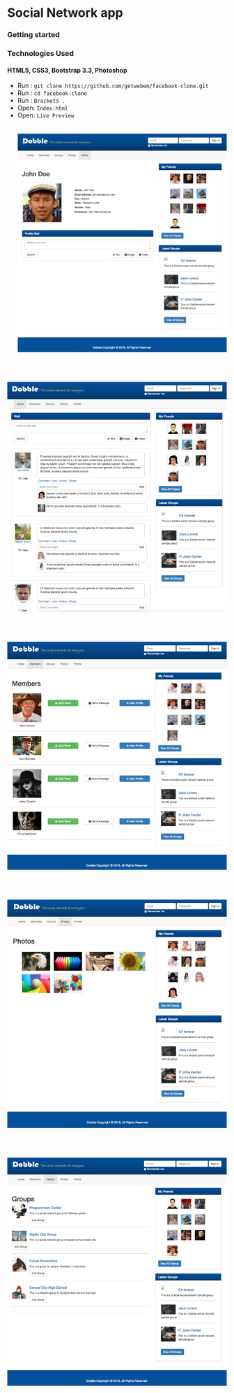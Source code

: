 # Social Network app
### **Getting started**
### Technologies Used
#### HTML5, CSS3, Bootstrap 3.3, Photoshop
 - Run :  `git clone https://github.com/getwebem/facebook-clone.git`
 - Run :  `cd facebook-clone`
 - Run :  `Brackets .`
 - Open:  `Index.html`
 - Open:  `Live Preview`  
 <br/><br/>
![pic1](https://raw.githubusercontent.com/getwebem/README/master/facebook-clone/Screen%20Shot%202017-03-13%20at%2023.38.17.png)
<br/><br/>

<br/><br/>
![pic2](https://raw.githubusercontent.com/getwebem/README/master/facebook-clone/Screen%20Shot%202017-03-13%20at%2023.37.52.png)
<br/><br/>

<br/><br/>
![pic3](https://raw.githubusercontent.com/getwebem/README/master/facebook-clone/Screen%20Shot%202017-03-13%20at%2023.38.01.png)
<br/><br/>

<br/><br/>
![pic4](https://raw.githubusercontent.com/getwebem/README/master/facebook-clone/Screen%20Shot%202017-03-13%20at%2023.38.12.png)
<br/><br/>

<br/><br/>
![pic5](https://raw.githubusercontent.com/getwebem/README/master/facebook-clone/Screen%20Shot%202017-03-13%20at%2023.38.06.png)
<br/><br/>
